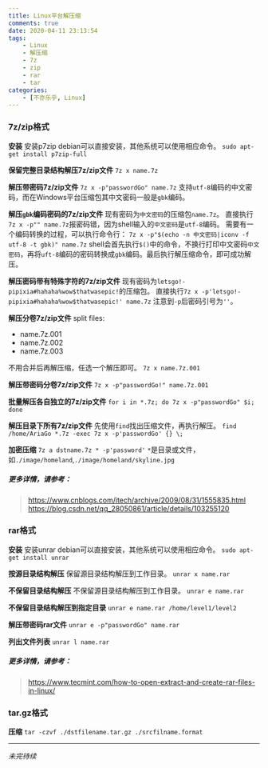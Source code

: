 ```yaml
---
title: Linux平台解压缩
comments: true
date: 2020-04-11 23:13:54
tags:
    - Linux
    - 解压缩
    - 7z
    - zip
    - rar
    - tar
categories:
    - [不亦乐乎, Linux]
---
```

### 7z/zip格式

__安装__
安装p7zip
debian可以直接安装，其他系统可以使用相应命令。
`sudo apt-get install p7zip-full`

__保留完整目录结构解压7z/zip文件__
`7z x name.7z`

__解压带密码7z/zip文件__
`7z x -p"passwordGo" name.7z`
支持`utf-8`编码的中文密码，而在Windows平台压缩包其中文密码一般是`gbk`编码。

__解压`gbk`编码密码的7z/zip文件__
现有密码为`中文密码`的压缩包`name.7z`。
直接执行`7z x -p"" name.7z`报密码错，因为shell输入的`中文密码`是`utf-8`编码。
需要有一个编码转换的过程，可以执行命令行：
`7z x -p"$(echo -n 中文密码|iconv -f utf-8 -t gbk)" name.7z`
shell会首先执行`$()`中的命令，不换行打印中文密码`中文密码`，再将`uft-8`编码的密码转换成`gbk`编码。最后执行解压缩命令，即可成功解压。

__解压密码带有特殊字符的7z/zip文件__
现有密码为`letsgo!-pipixia#hahaha%wow$thatwasepic!`的压缩包。
直接执行`7z x -p'letsgo!-pipixia#hahaha%wow$thatwasepic!' name.7z`
注意到`-p`后密码引号为`''`。

__解压分卷7z/zip文件__
split files:    
+ name.7z.001
+ name.7z.002
+ name.7z.003

不用合并后再解压缩，任选一个解压即可。
`7z x name.7z.001`

__解压带密码分卷7z/zip文件__
`7z x -p"passwordGo!" name.7z.001`

__批量解压各自独立的7z/zip文件__
`for i in *.7z; do 7z x -p"passwordGo" $i; done`

__解压目录下所有7z/zip文件__
先使用`find`找出压缩文件，再执行解压。
`find /home/AriaGo *.7z -exec 7z x -p'passwordGo' {} \;`

__加密压缩__
`7z a dstname.7z * -p'password'`
`*`是目录或文件，如`./image/homeland`,`./image/homeland/skyline.jpg`

##### 更多详情，请参考：
> https://www.cnblogs.com/itech/archive/2009/08/31/1555835.html
> https://blog.csdn.net/qq_28050861/article/details/103255120


### rar格式

__安装__
安装unrar
debian可以直接安装，其他系统可以使用相应命令。
`sudo apt-get install unrar`

__按源目录结构解压__
保留源目录结构解压到工作目录。
`unrar x name.rar`

__不保留目录结构解压__
不保留源目录结构解压到工作目录。
`unrar e name.rar`

__不保留目录结构解压到指定目录__
`unrar e name.rar /home/level1/level2` 

__解压带密码rar文件__
`unrar e -p"passwordGo" name.rar`

__列出文件列表__
`unrar l name.rar`

##### 更多详情，请参考：
> https://www.tecmint.com/how-to-open-extract-and-create-rar-files-in-linux/

### tar.gz格式
__压缩__
`tar -czvf ./dstfilename.tar.gz ./srcfilname.format`

___
_未完待续_

